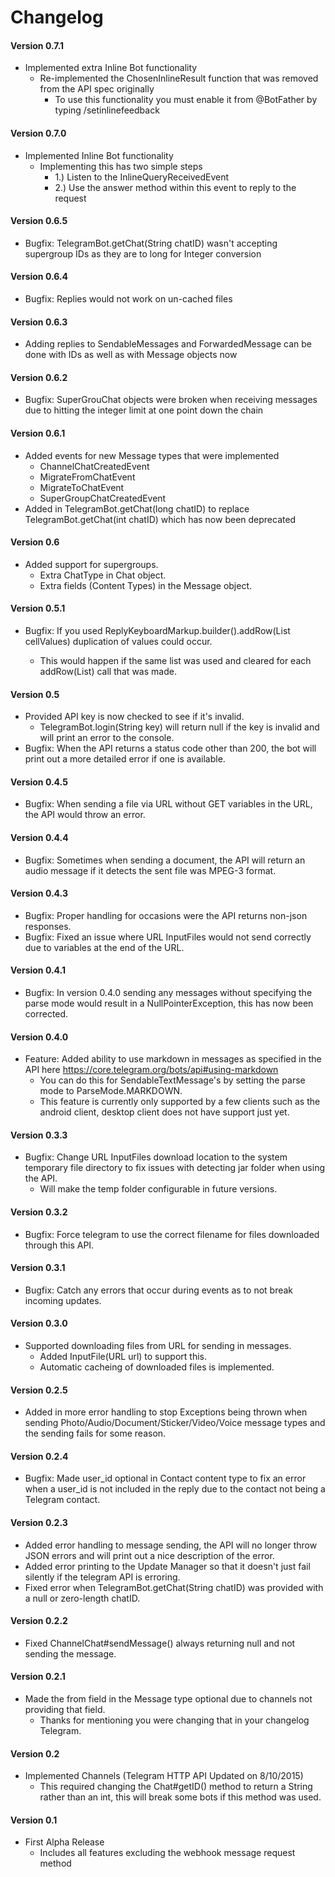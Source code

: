# Changelog
#### Version 0.7.1
* Implemented extra Inline Bot functionality
  * Re-implemented the ChosenInlineResult function that was removed from the API spec originally
    * To use this functionality you must enable it from @BotFather by typing /setinlinefeedback

#### Version 0.7.0
* Implemented Inline Bot functionality
  * Implementing this has two simple steps
    * 1.) Listen to the InlineQueryReceivedEvent
    * 2.) Use the answer method within this event to reply to the request

#### Version 0.6.5
* Bugfix: TelegramBot.getChat(String chatID) wasn't accepting supergroup IDs as they are to long for Integer conversion

#### Version 0.6.4
* Bugfix: Replies would not work on un-cached files

#### Version 0.6.3
* Adding replies to SendableMessages and ForwardedMessage can be done with IDs as well as with Message objects now

#### Version 0.6.2
* Bugfix: SuperGrouChat objects were broken when receiving messages due to hitting the integer limit at one point down the chain

#### Version 0.6.1
* Added events for new Message types that were implemented
  * ChannelChatCreatedEvent
  * MigrateFromChatEvent
  * MigrateToChatEvent
  * SuperGroupChatCreatedEvent
* Added in TelegramBot.getChat(long chatID) to replace TelegramBot.getChat(int chatID) which has now been deprecated

#### Version 0.6
* Added support for supergroups.
  * Extra ChatType in Chat object.
  * Extra fields (Content Types) in the Message object.
  
#### Version 0.5.1
* Bugfix: If you used ReplyKeyboardMarkup.builder().addRow(List<String> cellValues) duplication of values could occur.
  * This would happen if the same list was used and cleared for each addRow(List<String>) call that was made.
  
#### Version 0.5
* Provided API key is now checked to see if it's invalid.
  * TelegramBot.login(String key) will return null if the key is invalid and will print an error to the console.
* Bugfix: When the API returns a status code other than 200, the bot will print out a more detailed error if one is available.

#### Version 0.4.5
* Bugfix: When sending a file via URL without GET variables in the URL, the API would throw an error.

#### Version 0.4.4
* Bugfix: Sometimes when sending a document, the API will return an audio message if it detects the sent file was MPEG-3 format.

#### Version 0.4.3
* Bugfix: Proper handling for occasions were the API returns non-json responses.
* Bugfix: Fixed an issue where URL InputFiles would not send correctly due to variables at the end of the URL.

#### Version 0.4.1
* Bugfix: In version 0.4.0 sending any messages without specifying the parse mode would result in a NullPointerException, this has now been corrected.

#### Version 0.4.0
* Feature: Added ability to use markdown in messages as specified in the API here https://core.telegram.org/bots/api#using-markdown
  * You can do this for SendableTextMessage's by setting the parse mode to ParseMode.MARKDOWN.
  * This feature is currently only supported by a few clients such as the android client, desktop client does not have support just yet.

#### Version 0.3.3
* Bugfix: Change URL InputFiles download location to the system temporary file directory to fix issues with detecting jar folder when using the API.
  * Will make the temp folder configurable in future versions.

#### Version 0.3.2
* Bugfix: Force telegram to use the correct filename for files downloaded through this API.

#### Version 0.3.1
* Bugfix: Catch any errors that occur during events as to not break incoming updates.

#### Version 0.3.0
* Supported downloading files from URL for sending in messages.
  * Added InputFile(URL url) to support this.
  * Automatic cacheing of downloaded files is implemented.
#### Version 0.2.5
* Added in more error handling to stop Exceptions being thrown when sending Photo/Audio/Document/Sticker/Video/Voice message types and the sending fails for some reason.

#### Version 0.2.4
* Bugfix: Made user_id optional in Contact content type to fix an error when a user_id is not included in the reply due to the contact not being a Telegram contact.

#### Version 0.2.3
* Added error handling to message sending, the API will no longer throw JSON errors and will print out a nice description of the error.
* Added error printing to the Update Manager so that it doesn't just fail silently if the telegram API is erroring.
* Fixed error when TelegramBot.getChat(String chatID) was provided with a null or zero-length chatID.

#### Version 0.2.2
* Fixed ChannelChat#sendMessage() always returning null and not sending the message.

#### Version 0.2.1
* Made the from field in the Message type optional due to channels not providing that field.
  * Thanks for mentioning you were changing that in your changelog Telegram.

#### Version 0.2
* Implemented Channels (Telegram HTTP API Updated on 8/10/2015)
  * This required changing the Chat#getID() method to return a String rather than an int, this will break some bots if this method was used.

#### Version 0.1
* First Alpha Release
  * Includes all features excluding the webhook message request method
